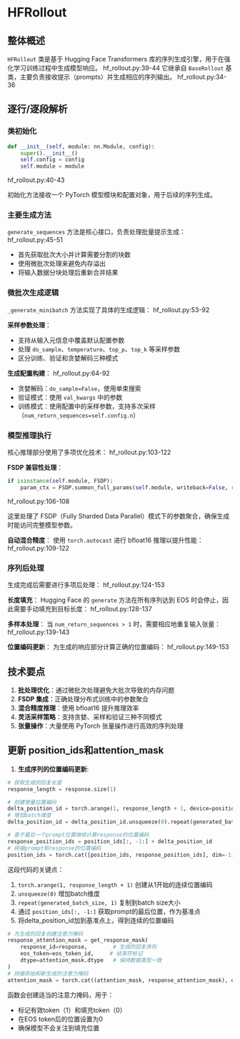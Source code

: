 # HFRollout

## 整体概述

`HFRollout` 类是基于 Hugging Face Transformers 库的序列生成引擎，用于在强化学习训练过程中生成模型响应。 hf_rollout.py:39-44 它继承自 `BaseRollout` 基类，主要负责接收提示（prompts）并生成相应的序列输出。 hf_rollout.py:34-36

## 逐行/逐段解析

### 类初始化

```python
def __init__(self, module: nn.Module, config):
    super().__init__()
    self.config = config
    self.module = module
```

hf_rollout.py:40-43

初始化方法接收一个 PyTorch 模型模块和配置对象，用于后续的序列生成。

### 主要生成方法

`generate_sequences` 方法是核心接口，负责处理批量提示生成： hf_rollout.py:45-51

- 首先获取批次大小并计算需要分割的块数
- 使用微批次处理来避免内存溢出
- 将输入数据分块处理后重新合并结果

### 微批次生成逻辑

`_generate_minibatch` 方法实现了具体的生成逻辑： hf_rollout.py:53-92

**采样参数处理**：

- 支持从输入元信息中覆盖默认配置参数
- 处理 `do_sample`、`temperature`、`top_p`、`top_k` 等采样参数
- 区分训练、验证和贪婪解码三种模式

**生成配置构建**： hf_rollout.py:64-92

- 贪婪解码：`do_sample=False`，使用单束搜索
- 验证模式：使用 `val_kwargs` 中的参数
- 训练模式：使用配置中的采样参数，支持多次采样（`num_return_sequences=self.config.n`）

### 模型推理执行

核心推理部分使用了多项优化技术： hf_rollout.py:103-122

**FSDP 兼容性处理**：

```python
if isinstance(self.module, FSDP):
    param_ctx = FSDP.summon_full_params(self.module, writeback=False, recurse=False)
```

hf_rollout.py:106-108

这里处理了 FSDP（Fully Sharded Data Parallel）模式下的参数聚合，确保生成时能访问完整模型参数。

**自动混合精度**：
使用 `torch.autocast` 进行 bfloat16 推理以提升性能： hf_rollout.py:109-122

### 序列后处理

生成完成后需要进行多项后处理： hf_rollout.py:124-153

**长度填充**：
Hugging Face 的 `generate` 方法在所有序列达到 EOS 时会停止，因此需要手动填充到目标长度： hf_rollout.py:128-137

**多样本处理**：
当 `num_return_sequences > 1` 时，需要相应地重复输入张量： hf_rollout.py:139-143

**位置编码更新**：
为生成的响应部分计算正确的位置编码： hf_rollout.py:149-153

## 技术要点

1. **批处理优化**：通过微批次处理避免大批次导致的内存问题
2. **FSDP 集成**：正确处理分布式训练中的参数聚合
3. **混合精度推理**：使用 bfloat16 提升推理效率
4. **灵活采样策略**：支持贪婪、采样和验证三种不同模式
5. **张量操作**：大量使用 PyTorch 张量操作进行高效的序列处理

## 更新 position_ids和attention_mask

1. **生成序列的位置编码更新**:

```python
# 获取生成的回复长度
response_length = response.size(1)

# 创建增量位置编码
delta_position_id = torch.arange(1, response_length + 1, device=position_ids.device)
# 增加batch维度
delta_position_id = delta_position_id.unsqueeze(0).repeat(generated_batch_size, 1)

# 基于最后一个prompt位置继续计算response的位置编码
response_position_ids = position_ids[:, -1:] + delta_position_id
# 拼接prompt和response的位置编码
position_ids = torch.cat([position_ids, response_position_ids], dim=-1)
```

这段代码的关键点：

1. `torch.arange(1, response_length + 1)` 创建从1开始的连续位置编码
2. `unsqueeze(0)` 增加batch维度
3. `repeat(generated_batch_size, 1)` 复制到batch size大小
4. 通过 `position_ids[:, -1:]` 获取prompt的最后位置，作为基准点
5. 将delta_position_id加到基准点上，得到连续的位置编码

```python
# 为生成的回复创建注意力掩码
response_attention_mask = get_response_mask(
    response_id=response,        # 生成的回复序列
    eos_token=eos_token_id,     # 结束符标记
    dtype=attention_mask.dtype   # 保持数据类型一致
)
# 拼接原始和新生成的注意力掩码
attention_mask = torch.cat((attention_mask, response_attention_mask), dim=-1)
```

函数会创建适当的注意力掩码，用于：

- 标记有效token（1）和填充token（0）
- 在EOS token后的位置设置为0
- 确保模型不会关注到填充位置
